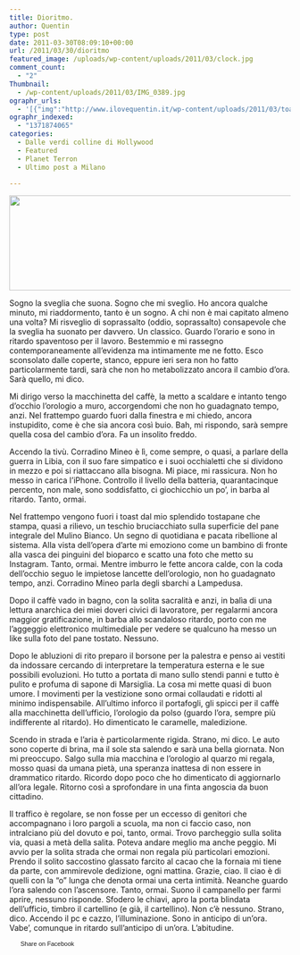 ```yaml
---
title: Dioritmo.
author: Quentin
type: post
date: 2011-03-30T08:09:10+00:00
url: /2011/03/30/dioritmo
featured_image: /uploads/wp-content/uploads/2011/03/clock.jpg
comment_count:
  - "2"
Thumbnail:
  - /wp-content/uploads/2011/03/IMG_0389.jpg
ographr_urls:
  - '[{"img":"http://www.ilovequentin.it/wp-content/uploads/2011/03/toast.jpg"},{"img":"http://www.ilovequentin.it/wp-content/uploads/2011/03/IMG_0389-300x300.jpg"},{"img":"http://www.ilovequentin.it/wp-content/uploads/2011/03/orologio.jpg"},{"img":"http://www.ilovequentin.it/wp-content/uploads/2011/03/toast-300x98.jpg"}]'
ographr_indexed:
  - "1371874065"
categories:
  - Dalle verdi colline di Hollywood
  - Featured
  - Planet Terron
  - Ultimo post a Milano

---
```

[<img class="alignnone size-full wp-image-1524" title="toast" src="http://www.ilovequentin.it/wp-content/uploads/2011/03/toast.jpg" alt="" width="520" height="170" />][1]

Sogno la sveglia che suona. Sogno che mi sveglio. Ho ancora qualche minuto, mi riaddormento, tanto è un sogno. A chi non è mai capitato almeno una volta? Mi risveglio di soprassalto (oddio, soprassalto) consapevole che la sveglia ha suonato per davvero. Un classico. Guardo l’orario e sono in ritardo spaventoso per il lavoro. Bestemmio e mi rassegno contemporaneamente all’evidenza ma intimamente me ne fotto. Esco sconsolato dalle coperte, stanco, eppure ieri sera non ho fatto particolarmente tardi, sarà che non ho metabolizzato ancora il cambio d’ora. Sarà quello, mi dico.

Mi dirigo verso la macchinetta del caffè, la metto a scaldare e intanto tengo d’occhio l’orologio a muro, accorgendomi che non ho guadagnato tempo, anzi. Nel frattempo guardo fuori dalla finestra e mi chiedo, ancora instupidito, come è che sia ancora così buio. Bah, mi rispondo, sarà sempre quella cosa del cambio d’ora. Fa un insolito freddo.

Accendo la tivù. Corradino Mineo è lì, come sempre, o quasi, a parlare della guerra in Libia, con il suo fare simpatico e i suoi occhialetti che si dividono in mezzo e poi si riattaccano alla bisogna. Mi piace, mi rassicura. Non ho messo in carica l’iPhone. Controllo il livello della batteria, quarantacinque percento, non male, sono soddisfatto, ci giochicchio un po’, in barba al ritardo. Tanto, ormai.

Nel frattempo vengono fuori i toast dal mio splendido tostapane che stampa, quasi a rilievo, un teschio bruciacchiato sulla superficie del pane integrale del Mulino Bianco. Un segno di quotidiana e pacata ribellione al sistema. Alla vista dell’opera d’arte mi emoziono come un bambino di fronte alla vasca dei pinguini del bioparco e scatto una foto che metto su Instagram. Tanto, ormai. Mentre imburro le fette ancora calde, con la coda dell’occhio seguo le impietose lancette dell’orologio, non ho guadagnato tempo, anzi. Corradino Mineo parla degli sbarchi a Lampedusa.<!--more-->

Dopo il caffè vado in bagno, con la solita sacralità e anzi, in balìa di una lettura anarchica dei miei doveri civici di lavoratore, per regalarmi ancora maggior gratificazione, in barba allo scandaloso ritardo, porto con me l’aggeggio elettronico multimediale per vedere se qualcuno ha messo un like sulla foto del pane tostato. Nessuno.

Dopo le abluzioni di rito preparo il borsone per la palestra e penso ai vestiti da indossare cercando di interpretare la temperatura esterna e le sue possibili evoluzioni. Ho tutto a portata di mano sullo stendi panni e tutto è pulito e profuma di sapone di Marsiglia. La cosa mi mette quasi di buon umore. I movimenti per la vestizione sono ormai collaudati e ridotti al minimo indispensabile. All’ultimo inforco il portafogli, gli spicci per il caffè alla macchinetta dell’ufficio, l’orologio da polso (guardo l’ora, sempre più indifferente al ritardo). Ho dimenticato le caramelle, maledizione.

Scendo in strada e l’aria è particolarmente rigida. Strano, mi dico. Le auto sono coperte di brina, ma il sole sta salendo e sarà una bella giornata. Non mi preoccupo. Salgo sulla mia macchina e l’orologio al quarzo mi regala, mosso quasi da umana pietà, una speranza inattesa di non essere in drammatico ritardo. Ricordo dopo poco che ho dimenticato di aggiornarlo all’ora legale. Ritorno così a sprofondare in una finta angoscia da buon cittadino.

Il traffico è regolare, se non fosse per un eccesso di genitori che accompagnano i loro pargoli a scuola, ma non ci faccio caso, non intralciano più del dovuto e poi, tanto, ormai. Trovo parcheggio sulla solita via, quasi a metà della salita. Poteva andare meglio ma anche peggio. Mi avvio per la solita strada che ormai non regala più particolari emozioni. Prendo il solito saccostino glassato farcito al cacao che la fornaia mi tiene da parte, con ammirevole dedizione, ogni mattina. Grazie, ciao. Il ciao è di quelli con la “o” lunga che denota ormai una certa intimità. Neanche guardo l’ora salendo con l’ascensore. Tanto, ormai. Suono il campanello per farmi aprire, nessuno risponde. Sfodero le chiavi, apro la porta blindata dell’ufficio, timbro il cartellino (e già, il cartellino). Non c’è nessuno. Strano, dico. Accendo il pc e cazzo, l’illuminazione. Sono in anticipo di un’ora. Vabe’, comunque in ritardo sull’anticipo di un’ora. L&#8217;abitudine.

<a href="http://www.facebook.com/share.php?u=http%3A%2F%2Fwww.ilovequentin.it%2F2011%2F03%2F30%2Fdioritmo&t=Dioritmo." id="facebook_share_both_1521" style="font-size:11px; line-height:13px; font-family:'lucida grande',tahoma,verdana,arial,sans-serif; text-decoration:none; padding:2px 0 0 20px; height:16px; background:url(http://b.static.ak.fbcdn.net/images/share/facebook_share_icon.gif) no-repeat top left;">Share on Facebook</a>

 [1]: http://www.ilovequentin.it/wp-content/uploads/2011/03/toast.jpg